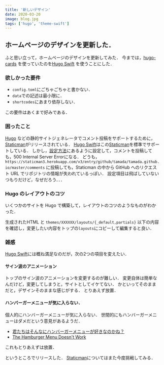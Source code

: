 ```yaml
---
title: '新しいデザイン'
date: 2020-03-20
image: blog.jpg
tags: ['hugo', 'theme-swift']
---
```


## ホームページのデザインを更新した．

ふと思い立って，ホームページのデザインを更新してみた．
今までは，[hugo-cards](https://hugo-cards-site.netlify.com/) を使っていたのを[Hugo Swift][swift] を使うことにした．

### 欲しかった要件

* `config.toml`にごちゃごちゃと書かない．
* `data`での記述は最小限に．
* `shortcodes`にあまり依存しない．

この要件はあくまで好みである．

### 困ったこと

[Hugo][hugo] などの静的サイトジェネレータでコメント投稿をサポートするために，[Staticman][staticman]がリリースされている．
[Hugo Swift][swift]はこの[Staticman][staticman]を標準でサポートしている．
しかし，[設定方法](https://github.com/pacollins/hugo-future-imperfect-slim/wiki/Staticman-config)にあるように設定して，コメントを投稿しても，500 Internal Server Errorになる．
どうも，`https://staticman3.herokuapp.com/v3/entry/github/tamada/tamada.github.io/master/comments` に投稿しても，Staticman の中から GitHub へのリクエスト URL でリポジトリの情報が失われているっぽい．
設定項目は飛ばしていないつもりだけど，なぜだろう．．．

### Hugo のレイアウトのコツ

いくつかのサイトを Hugo で構築して，レイアウトのコツのようなものがわかった．

生成されたHTML と `themes/XXXXXX/layouts/{_default,partials}` 以下の内容を確認し，変更したい内容をトップの`layouts`にコピーして編集すると良い．


### 雑感

[Hugo Swift][swift]には概ね満足なのだが，次の2つの項目を変えたい．

#### サイン波のアニメーション

トップのサイン波のアニメーションを変更するのが難しい．
変更自体は簡単なんだけど，変更してしまうと，サイトとしてイケてない．
かといってそのままだと，デザインそのままな感じがする．
とりあえず放置．

#### ハンバーガーメニューが気に入らない．

個人的にハンバーガーメニューが気に入らない．
世間的にもハンバーガーメニューはダメだという意見があるようだ．

* [君たちはそんなにハンバーガーメニューが好きなのかね？](https://qiita.com/usagimaru/items/930de80062bdae880630)
* [The Hamburger Menu Doesn't Work](http://deep.design/the-hamburger-menu/)

これもとりあえずは放置．

というところでリリースした．
[Staticman][staticman]についてはまた今度挑戦してみる．

[hugo]: https://gohugo.io/
[swift]: https://neuralvibes.com/
[staticman]: https://staticman.net/
